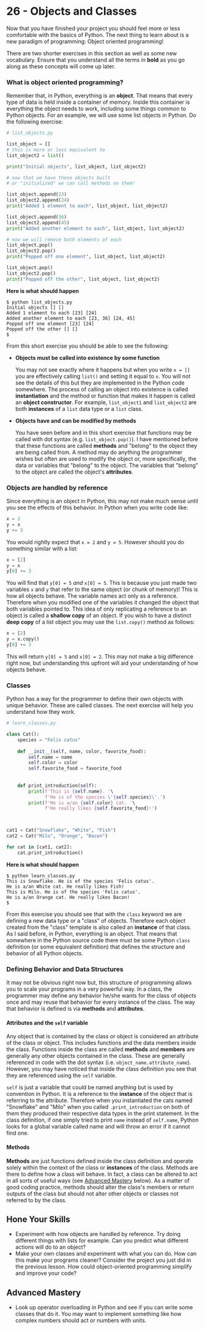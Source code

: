 
# 26 - Objects and Classes

Now that you have finished your project you should feel more or less comfortable with the basics of Python. The next thing to learn about is a new paradigm of programming: Object oriented programming!

There are two shorter exercises in this section as well as some new vocabulary. Ensure that you understand all the terms in **bold** as you go along as these concepts will come up later.

### What is object oriented programming?

Remember that, in Python, everything is an <span title="In object-oriented programming (OOP): an abstract data type created by a developer that can include multiple properties and methods and may even contain other objects. In most programming languages, objects are defined as classes.">**object**</span>. That means that every type of data is held inside a container of memory. Inside this container is everything the object needs to work, including some things common to Python objects. For an example, we will use some list objects in Python. Do the following exercise:

```python
# list_objects.py

list_object = []
# this is more or less equivalent to
list_object2 = list()

print("Initial objects", list_object, list_object2)

# now that we have these objects built 
# or "initialized" we can call methods on them!

list_object.append(23)
list_object2.append(24)
print("Added 1 element to each", list_object, list_object2)

list_object.append(36)
list_object2.append(45)
print("Added another element to each", list_object, list_object2)

# now we will remove both elements of each
list_object.pop()
list_object2.pop()
print("Popped off one element", list_object, list_object2)

list_object.pop()
list_object2.pop()
print("Popped off the other", list_object, list_object2)

```

**Here is what should happen**

```
$ python list_objects.py
Initial objects [] []
Added 1 element to each [23] [24]
Added another element to each [23, 36] [24, 45]
Popped off one element [23] [24]
Popped off the other [] []
$
```

From this short exercise you should be able to see the following:

- **Objects must be called into existence by some function**

  You may not see exactly where it happens but when you write `x = []` you are effectively calling `list()` and setting it equal to `x`. You will not see the details of this but they are implemented in the Python code somewhere. The process of calling an object into existence is called <span title="The act of producing an instance, or example of a class, or type of object. (e.g. Using blueprints to build the same house many times is an example of using the blue prints or class to instantiate each individual house.)">**instantiation**</span> and the method or function that makes it happen is called an <span title="A method (or a funciton belonging to a class) intended to execute the instantiaion of the object.">**object constructor**</span>. For example, `list_object1` and `list_object2` are both **instances** of a `list` data type or a `list` class.

- **Objects have and can be modified by methods**

  You have seen before and in this short exercise that functions may be called with dot syntax (e.g. `list_object.pop()`). I have mentioned before that these functions are called <span title="A funciton declared inside a class structure that acts using the instance of the class.">**methods**</span> and "belong" to the object they are being called from. A method may do anything the programmer wishes but often are used to modify the object or, more specifically, the data or variables that "belong" to the object. The variables that "belong" to the object are called the object's <span title="A variable declared inside a class structure that is used in the context of the object instance.">**attributes**</span>.

### Objects are handled by reference

Since everything is an object in Python, this may not make much sense until you see the effects of this behavior. In Python when you write code like:

```python
x = 2
y = x
y += 3
```

You would rightly expect that `x = 2` and `y = 5`. However should you do something similar with a list:

```python
x = [2]
y = x
y[0] += 3
```

You will find that `y[0] = 5` *and* `x[0] = 5`. This is because you just made two variables `x` and `y` that refer to the same object (or chunk of memory)! This is how all objects behave. The variable names act only as a reference. Therefore when you modified one of the variables it changed the object that both variables pointed to. This idea of only replicating a reference to an object is called a **shallow copy** of an object. If you wish to have a distinct **deep copy** of a list object you may use the `list.copy()` method as follows:

```python
x = [2]
y = x.copy()
y[0] += 3
```

This will return `y[0] = 5` and `x[0] = 2`. This may not make a big difference right now, but understanding this upfront will aid your understanding of how objects behave.

### Classes

Python has a way for the programmer to define their own objects with unique behavior. These are called classes. The next exercise will help you understand how they work.

```python
# learn_classes.py

class Cat():
    species = "Felis catus"
    
    def __init__(self, name, color, favorite_food):
        self.name = name
        self.color = color
        self.favorite_food = favorite_food
    
    
    def print_introduction(self):
        print(f'This is {self.name}. '\
              f'He is of the species \'{self.species}\'.')
        print(f'He is a/an {self.color} cat. '\
              f'He really likes {self.favorite_food}!')



cat1 = Cat("Snowflake", "White", "Fish")
cat2 = Cat("Milo", "Orange", "Bacon")

for cat in [cat1, cat2]:
    cat.print_introduction()

```

**Here is what should happen**

```
$ python learn_classes.py
This is Snowflake. He is of the species 'Felis catus'.
He is a/an White cat. He really likes Fish!
This is Milo. He is of the species 'Felis catus'.
He is a/an Orange cat. He really likes Bacon!
$
```

From this exercise you should see that with the `class` keyword we are defining a new data type or a "class" of objects. Therefore each object created from the "class" template is also called an **instance** of that class. As I said before, in Python, everything is an object. That means that somewhere in the Python source code there must be some Python `class` definition (or some equivalent definition) that defines the structure and behavior of all Python objects.

### Defining Behavior and Data Structures

It may not be obvious right now but, this structure of programming allows you to scale your programs in a very powerful way. In a class, the programmer may define any behavior he/she wants for the class of objects once and may reuse that behavior for every instance of the class. The way that behavior is defined is via **methods** and **attributes**.

#### Attributes and the `self` variable

Any object that is contained by the class or object is considered an attribute of the class or object. This includes functions and the data members inside the class. Functions inside the class are called **methods** and <span title="Another name for attributes.">**members**</span> are generally any other objects contained in the class. These are generally referenced in code with the dot syntax (i.e. `object_name.attribute_name`). However, you may have noticed that inside the class definition you see that they are referenced using the `self` variable. 

`self` is just a variable that could be named anything but is used by convention in Python. It is a reference to the **instance** of the object that is referring to the attribute. Therefore when you instantiated the cats named "Snowflake" and "Milo" when you called `.print_introduction` on both of them they produced their respective data types in the print statement. In the class definition, if one simply tried to print `name` instead of `self.name`, Python looks for a global variable called name and will throw an error if it cannot find one.

#### Methods

**Methods** are just functions defined inside the class definition and operate solely within the context of the class or **instances** of the class. Methods are there to define how a class will behave. In fact, a class can be altered to act in all sorts of useful ways (see [Advanced Mastery](#Advanced-Mastery) below). As a matter of good coding practice, methods should alter the class's members or return outputs of the class but should not alter other objects or classes not referred to by the class.

## Hone Your Skills

- Experiment with how objects are handled by reference. Try doing different things with lists for example.  Can you predict what different actions will do to an object?
- Make your own classes and experiment with what you can do. How can this make your programs cleaner? Consider the project you just did in the previous lesson. How could object-oriented programming simplify and improve your code?

## Advanced Mastery

- Look up operator overloading in Python and see if you can write some classes that do it. You may want to implement something like how complex numbers should act or numbers with units.

